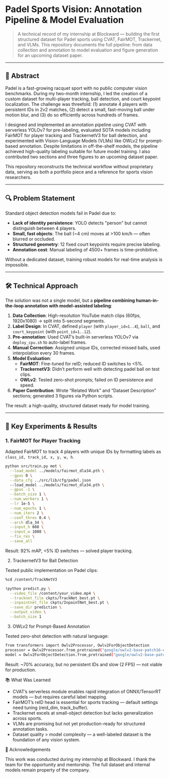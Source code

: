 # Padel Sports Vision: Annotation Pipeline & Model Evaluation

> A technical record of my internship at Blockward — building the first structured dataset for Padel sports using CVAT, FairMOT, Trackernet, and VLMs. This repository documents the full pipeline: from data collection and annotation to model evaluation and figure generation for an upcoming dataset paper.

---

## 📘 Abstract

Padel is a fast-growing racquet sport with no public computer vision benchmarks. During my two-month internship, I led the creation of a custom dataset for multi-player tracking, ball detection, and court keypoint localization. The challenge was threefold: (1) annotate 4 players with persistent IDs in 2v2 matches, (2) detect a small, fast-moving ball under motion blur, and (3) do so efficiently across hundreds of frames. 

I designed and implemented an annotation pipeline using CVAT with serverless YOLOv7 for pre-labeling, evaluated SOTA models including FairMOT for player tracking and TrackernetV3 for ball detection, and experimented with Vision-Language Models (VLMs) like OWLv2 for prompt-based annotation. Despite limitations in off-the-shelf models, the pipeline achieved high-quality labeling suitable for future model training. I also contributed two sections and three figures to an upcoming dataset paper.

This repository reconstructs the technical workflow without proprietary data, serving as both a portfolio piece and a reference for sports vision researchers.

---

## 🔍 Problem Statement

Standard object detection models fail in Padel due to:
- **Lack of identity persistence**: YOLO detects "person" but cannot distinguish between 4 players.
- **Small, fast objects**: The ball (~4 cm) moves at >100 km/h — often blurred or occluded.
- **Structured geometry**: 12 fixed court keypoints require precise labeling.
- **Annotation cost**: Manual labeling of 4500+ frames is time-prohibitive.

Without a dedicated dataset, training robust models for real-time analysis is impossible.

---

## 🛠️ Technical Approach

The solution was not a single model, but a **pipeline combining human-in-the-loop annotation with model-assisted labeling**:

1. **Data Collection**: High-resolution YouTube match clips (60fps, 1920x1080) → split into 5-second segments.
2. **Label Design**: In CVAT, defined `player` (with `player_id=1..4`), `ball`, and `court_keypoint` (with `point_id=1..12`).
3. **Pre-annotation**: Used CVAT’s built-in serverless YOLOv7 via `deploy_cpu.sh` to auto-label frames.
4. **Manual Correction**: Assigned unique IDs, corrected missed balls, used interpolation every 30 frames.
5. **Model Evaluation**:
   - **FairMOT**: Fine-tuned for reID; reduced ID switches to <5%.
   - **TrackernetV3**: Didn't perform well with detecting padel ball on test clips.
   - **OWLv2**: Tested zero-shot prompts; failed on ID persistence and speed.
6. **Paper Contribution**: Wrote “Related Work” and “Dataset Description” sections; generated 3 figures via Python scripts.

The result: a high-quality, structured dataset ready for model training.

---

## 🧪 Key Experiments & Results

### 1. FairMOT for Player Tracking
Adapted FairMOT to track 4 players with unique IDs by formatting labels as `class_id, track_id, x, y, w, h`.

```bash
python src/train.py mot \
  --load_model ../models/fairmot_dla34.pth \
  --gpus 0 \
  --data_cfg ../src/lib/cfg/padel.json
  --load_model ../models/fairmot_dla34.pth \
  --gpus -1 \
  --batch_size 1 \
  --num_workers 1 \
  --lr 1e-5 \
  --num_epochs 1 \
  --num_iters 2 \
  --conf_thres 0.4 \
  --arch dla_34 \
  --input_h 608 \
  --input_w 1088 \
  --fix_res \
  --save_all
```
  Result: 92% mAP, <5% ID switches — solved player tracking.

2. TrackernetV3 for Ball Detection

Tested public implementation on Padel clips:

```bash
%cd /content/TrackNetV3

!python predict.py \
  --video_file /content/your_video.mp4 \
  --tracknet_file ckpts/TrackNet_best.pt \
  --inpaintnet_file ckpts/InpaintNet_best.pt \
  --save_dir prediction \
  --output_video \
  --batch_size 1
```

3. OWLv2 for Prompt-Based Annotation

Tested zero-shot detection with natural language:

```bash
from transformers import Owlv2Processor, Owlv2ForObjectDetection
processor = Owlv2Processor.from_pretrained("google/owlv2-base-patch16-ensemble")
model = Owlv2ForObjectDetection.from_pretrained("google/owlv2-base-patch16-ensemble")
```

Result: ~70% accuracy, but no persistent IDs and slow (2 FPS) — not viable for production.

📚 What Was Learned

+ CVAT’s serverless module enables rapid integration of ONNX/TensorRT models — but requires careful label mapping.
+ FairMOT’s reID head is essential for sports tracking — default settings need tuning (reid_dim, track_buffer).
+ Trackernet excels at small-object detection but lacks generalization across sports.
+ VLMs are promising but not yet production-ready for structured annotation tasks.
+ Dataset quality > model complexity — a well-labeled dataset is the foundation of any vision system.


📝 Acknowledgements

This work was conducted during my internship at Blockward. I thank the team for the opportunity and mentorship. The full dataset and internal models remain property of the company.


